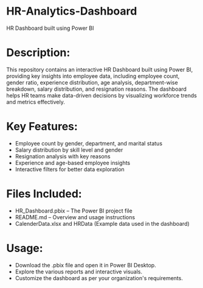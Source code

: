 # HR-Analytics-Dashboard
HR Dashboard built using Power BI
# Description:
This repository contains an interactive HR Dashboard built using Power BI, providing key insights into employee data, including employee count, gender ratio, experience distribution, age analysis, department-wise breakdown, salary distribution, and resignation reasons. The dashboard helps HR teams make data-driven decisions by visualizing workforce trends and metrics effectively.
# Key Features:
- Employee count by gender, department, and marital status
- Salary distribution by skill level and gender
- Resignation analysis with key reasons
- Experience and age-based employee insights
- Interactive filters for better data exploration
# Files Included:
- HR_Dashboard.pbix – The Power BI project file
- README.md – Overview and usage instructions
- CalenderData.xlsx and HRData (Example data used in the dashboard)
# Usage:
- Download the .pbix file and open it in Power BI Desktop.
- Explore the various reports and interactive visuals.
- Customize the dashboard as per your organization's requirements.
